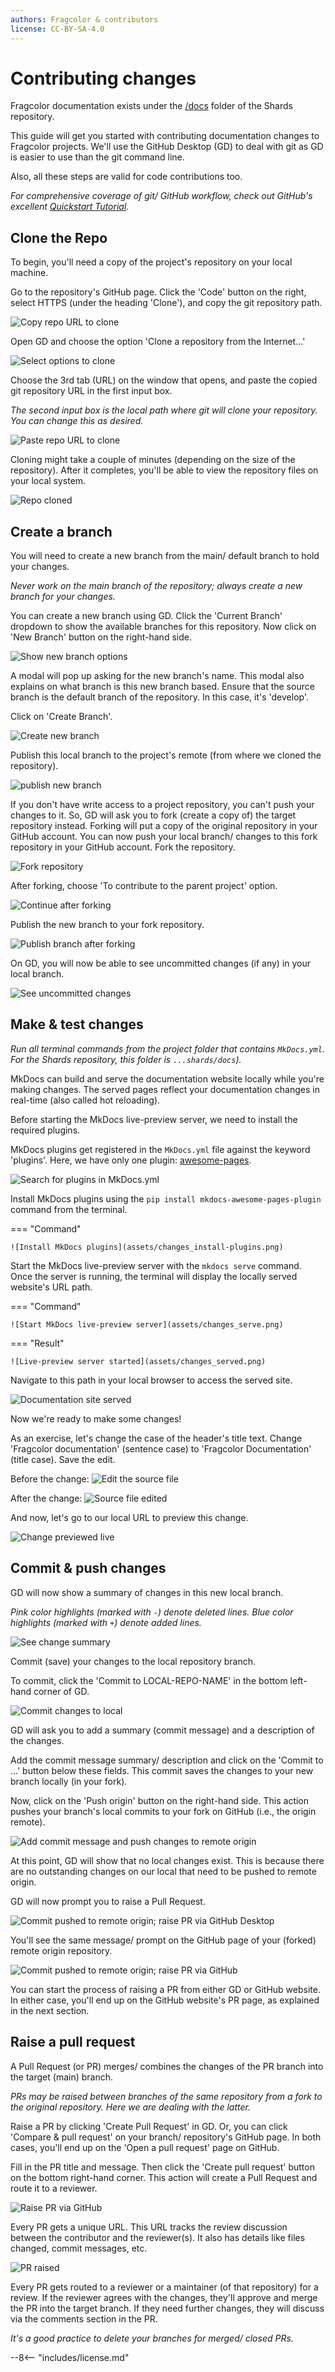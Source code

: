 ```yaml
---
authors: Fragcolor & contributors
license: CC-BY-SA-4.0
---
```


# Contributing changes

Fragcolor documentation exists under the [/docs](https://github.com/fragcolor-xyz/shards/tree/devel/docs) folder of the Shards repository.

This guide will get you started with contributing documentation changes to Fragcolor projects. We'll use the GitHub Desktop (GD) to deal with git as GD is easier to use than the git command line.

Also, all these steps are valid for code contributions too.

*For comprehensive coverage of git/ GitHub workflow, check out GitHub's excellent [Quickstart Tutorial](https://docs.github.com/en/get-started/quickstart/hello-world).*

## Clone the Repo

To begin, you'll need a copy of the project's repository on your local machine.

Go to the repository's GitHub page. Click the 'Code' button on the right, select HTTPS (under the heading 'Clone'), and copy the git repository path.

![Copy repo URL to clone](assets/contrib_clone-copy.png)

Open GD and choose the option 'Clone a repository from the Internet...'

![Select options to clone](assets/contrib_clone-gd.png)

Choose the 3rd tab (URL) on the window that opens, and paste the copied git repository URL in the first input box.

*The second input box is the local path where git will clone your repository. You can change this as desired.*

![Paste repo URL to clone](assets/contrib_clone-paste.png)

Cloning might take a couple of minutes (depending on the size of the repository). After it completes, you'll be able to view the repository files on your local system.

![Repo cloned](assets/contrib_clone-done.png)

## Create a branch

You will need to create a new branch from the main/ default branch to hold your changes.

*Never work on the main branch of the repository; always create a new branch for your changes.*

You can create a new branch using GD. Click the 'Current Branch' dropdown to show the available branches for this repository. Now click on 'New Branch' button on the right-hand side.

![Show new branch options](assets/contrib_branch-start.png)

A modal will pop up asking for the new branch's name. This modal also explains on what branch is this new branch based. Ensure that the source branch is the default branch of the repository. In this case, it's 'develop'.

Click on 'Create Branch'.

![Create new branch](assets/contrib_branch-name.png)

Publish this local branch to the project's remote (from where we cloned the repository).

![publish new branch](assets/contrib_branch-pub.png)

If you don't have write access to a project repository, you can't push your changes to it. So, GD will ask you to fork (create a copy of) the target repository instead. Forking will put a copy of the original repository in your GitHub account. You can now push your local branch/ changes to this fork repository in your GitHub account.
Fork the repository.

![Fork repository](assets/contrib_branch-fork.png)

After forking, choose 'To contribute to the parent project' option.

![Continue after forking](assets/contrib_branch-fork-1.png)

Publish the new branch to your fork repository.

![Publish branch after forking](assets/contrib_branch-pub-1.png)

On GD, you will now be able to see uncommitted changes (if any) in your local branch.

![See uncommitted changes](assets/contrib_commit-ready.png)

## Make & test changes

*Run all terminal commands from the project folder that contains `MkDocs.yml`. For the Shards repository, this folder is `...shards/docs`).*

MkDocs can build and serve the documentation website locally while you're making changes. The served pages reflect your documentation changes in real-time (also called hot reloading).

Before starting the MkDocs live-preview server, we need to install the required plugins.

MkDocs plugins get registered in the `MkDocs.yml` file against the keyword 'plugins'. Here, we have only one plugin: [awesome-pages](https://github.com/lukasgeiter/mkdocs-awesome-pages-plugin).

![Search for plugins in MkDocs.yml](assets/changes_find-plugins.png)

Install MkDocs plugins using the `pip install mkdocs-awesome-pages-plugin` command from the terminal.

=== "Command"

    ![Install MkDocs plugins](assets/changes_install-plugins.png)

Start the MkDocs live-preview server with the `mkdocs serve` command. Once the server is running, the terminal will display the locally served website's URL path.

=== "Command"

    ![Start MkDocs live-preview server](assets/changes_serve.png)

=== "Result"

    ![Live-preview server started](assets/changes_served.png)

Navigate to this path in your local browser to access the served site.

![Documentation site served](assets/changes_site.png)

Now we're ready to make some changes!

As an exercise, let's change the case of the header's title text. Change 'Fragcolor documentation' (sentence case) to 'Fragcolor Documentation' (title case). Save the edit.

Before the change:
![Edit the source file](assets/changes_change.png)

After the change:
![Source file edited](assets/changes_changed.png)

And now, let's go to our local URL to preview this change.

![Change previewed live](assets/changes_previewed.png)

## Commit & push changes

GD will now show a summary of changes in this new local branch.

*Pink color highlights (marked with `-`) denote deleted lines. Blue color highlights (marked with `+`) denote added lines.*

![See change summary](assets/commit-push_changes.png)

Commit (save) your changes to the local repository branch.

To commit, click the 'Commit to LOCAL-REPO-NAME' in the bottom left-hand corner of GD.

![Commit changes to local](assets/commit-push_commit.png)

GD will ask you to add a summary (commit message) and a description of the changes.

Add the commit message summary/ description and click on the 'Commit to ...' button below these fields. This commit saves the changes to your new branch locally (in your fork).

Now, click on the 'Push origin' button on the right-hand side. This action pushes your branch's local commits to your fork on GitHub (i.e., the origin remote).

![Add commit message and push changes to remote origin](assets/commit-push_push.png)

At this point, GD will show that no local changes exist. This is because there are no outstanding changes on our local that need to be pushed to remote origin.

GD will now prompt you to raise a Pull Request.

![Commit pushed to remote origin; raise PR via GitHub Desktop](assets/commit-push_pushed-gd.png)

You'll see the same message/ prompt on the GitHub page of your (forked) remote origin repository.

![Commit pushed to remote origin; raise PR via GitHub](assets/commit-push_pushed-github.png)

You can start the process of raising a PR from either GD or GitHub website. In either case, you'll end up on the GitHub website's PR page, as explained in the next section.

## Raise a pull request

A Pull Request (or PR) merges/ combines the changes of the PR branch into the target (main) branch.

*PRs may be raised between branches of the same repository from a fork to the original repository. Here we are dealing with the latter.*

Raise a PR by clicking 'Create Pull Request' in GD. Or, you can click 'Compare & pull request' on your branch/ repository's GitHub page. In both cases, you'll end up on the 'Open a pull request' page on GitHub.

Fill in the PR title and message. Then click the 'Create pull request' button on the bottom right-hand corner. This action will create a Pull Request and route it to a reviewer.

![Raise PR via GitHub](assets/pr_raise.png)

Every PR gets a unique URL. This URL tracks the review discussion between the contributor and the reviewer(s). It also has details like files changed, commit messages, etc.

![PR raised](assets/pr_raised.png)

Every PR gets routed to a reviewer or a maintainer (of that repository) for a review. If the reviewer agrees with the changes, they'll approve and merge the PR into the target branch. If they need further changes, they will discuss via the comments section in the PR.

*It's a good practice to delete your branches for merged/ closed PRs.*


--8<-- "includes/license.md"
